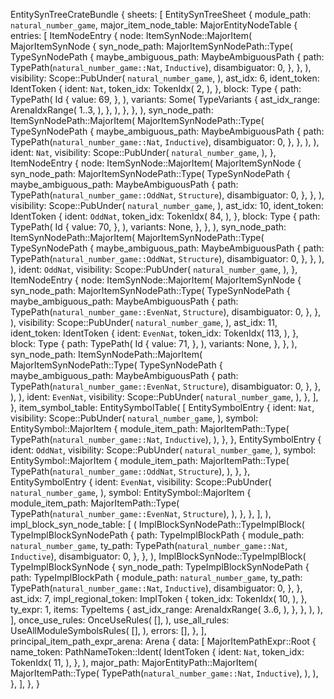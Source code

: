 EntitySynTreeCrateBundle {
    sheets: [
        EntitySynTreeSheet {
            module_path: `natural_number_game`,
            major_item_node_table: MajorEntityNodeTable {
                entries: [
                    ItemNodeEntry {
                        node: ItemSynNode::MajorItem(
                            MajorItemSynNode {
                                syn_node_path: MajorItemSynNodePath::Type(
                                    TypeSynNodePath {
                                        maybe_ambiguous_path: MaybeAmbiguousPath {
                                            path: TypePath(`natural_number_game::Nat`, `Inductive`),
                                            disambiguator: 0,
                                        },
                                    },
                                ),
                                visibility: Scope::PubUnder(
                                    `natural_number_game`,
                                ),
                                ast_idx: 6,
                                ident_token: IdentToken {
                                    ident: `Nat`,
                                    token_idx: TokenIdx(
                                        2,
                                    ),
                                },
                                block: Type {
                                    path: TypePath(
                                        Id {
                                            value: 69,
                                        },
                                    ),
                                    variants: Some(
                                        TypeVariants {
                                            ast_idx_range: ArenaIdxRange(
                                                1..3,
                                            ),
                                        },
                                    ),
                                },
                            },
                        ),
                        syn_node_path: ItemSynNodePath::MajorItem(
                            MajorItemSynNodePath::Type(
                                TypeSynNodePath {
                                    maybe_ambiguous_path: MaybeAmbiguousPath {
                                        path: TypePath(`natural_number_game::Nat`, `Inductive`),
                                        disambiguator: 0,
                                    },
                                },
                            ),
                        ),
                        ident: `Nat`,
                        visibility: Scope::PubUnder(
                            `natural_number_game`,
                        ),
                    },
                    ItemNodeEntry {
                        node: ItemSynNode::MajorItem(
                            MajorItemSynNode {
                                syn_node_path: MajorItemSynNodePath::Type(
                                    TypeSynNodePath {
                                        maybe_ambiguous_path: MaybeAmbiguousPath {
                                            path: TypePath(`natural_number_game::OddNat`, `Structure`),
                                            disambiguator: 0,
                                        },
                                    },
                                ),
                                visibility: Scope::PubUnder(
                                    `natural_number_game`,
                                ),
                                ast_idx: 10,
                                ident_token: IdentToken {
                                    ident: `OddNat`,
                                    token_idx: TokenIdx(
                                        84,
                                    ),
                                },
                                block: Type {
                                    path: TypePath(
                                        Id {
                                            value: 70,
                                        },
                                    ),
                                    variants: None,
                                },
                            },
                        ),
                        syn_node_path: ItemSynNodePath::MajorItem(
                            MajorItemSynNodePath::Type(
                                TypeSynNodePath {
                                    maybe_ambiguous_path: MaybeAmbiguousPath {
                                        path: TypePath(`natural_number_game::OddNat`, `Structure`),
                                        disambiguator: 0,
                                    },
                                },
                            ),
                        ),
                        ident: `OddNat`,
                        visibility: Scope::PubUnder(
                            `natural_number_game`,
                        ),
                    },
                    ItemNodeEntry {
                        node: ItemSynNode::MajorItem(
                            MajorItemSynNode {
                                syn_node_path: MajorItemSynNodePath::Type(
                                    TypeSynNodePath {
                                        maybe_ambiguous_path: MaybeAmbiguousPath {
                                            path: TypePath(`natural_number_game::EvenNat`, `Structure`),
                                            disambiguator: 0,
                                        },
                                    },
                                ),
                                visibility: Scope::PubUnder(
                                    `natural_number_game`,
                                ),
                                ast_idx: 11,
                                ident_token: IdentToken {
                                    ident: `EvenNat`,
                                    token_idx: TokenIdx(
                                        113,
                                    ),
                                },
                                block: Type {
                                    path: TypePath(
                                        Id {
                                            value: 71,
                                        },
                                    ),
                                    variants: None,
                                },
                            },
                        ),
                        syn_node_path: ItemSynNodePath::MajorItem(
                            MajorItemSynNodePath::Type(
                                TypeSynNodePath {
                                    maybe_ambiguous_path: MaybeAmbiguousPath {
                                        path: TypePath(`natural_number_game::EvenNat`, `Structure`),
                                        disambiguator: 0,
                                    },
                                },
                            ),
                        ),
                        ident: `EvenNat`,
                        visibility: Scope::PubUnder(
                            `natural_number_game`,
                        ),
                    },
                ],
            },
            item_symbol_table: EntitySymbolTable(
                [
                    EntitySymbolEntry {
                        ident: `Nat`,
                        visibility: Scope::PubUnder(
                            `natural_number_game`,
                        ),
                        symbol: EntitySymbol::MajorItem {
                            module_item_path: MajorItemPath::Type(
                                TypePath(`natural_number_game::Nat`, `Inductive`),
                            ),
                        },
                    },
                    EntitySymbolEntry {
                        ident: `OddNat`,
                        visibility: Scope::PubUnder(
                            `natural_number_game`,
                        ),
                        symbol: EntitySymbol::MajorItem {
                            module_item_path: MajorItemPath::Type(
                                TypePath(`natural_number_game::OddNat`, `Structure`),
                            ),
                        },
                    },
                    EntitySymbolEntry {
                        ident: `EvenNat`,
                        visibility: Scope::PubUnder(
                            `natural_number_game`,
                        ),
                        symbol: EntitySymbol::MajorItem {
                            module_item_path: MajorItemPath::Type(
                                TypePath(`natural_number_game::EvenNat`, `Structure`),
                            ),
                        },
                    },
                ],
            ),
            impl_block_syn_node_table: [
                (
                    ImplBlockSynNodePath::TypeImplBlock(
                        TypeImplBlockSynNodePath {
                            path: TypeImplBlockPath {
                                module_path: `natural_number_game`,
                                ty_path: TypePath(`natural_number_game::Nat`, `Inductive`),
                                disambiguator: 0,
                            },
                        },
                    ),
                    ImplBlockSynNode::TypeImplBlock(
                        TypeImplBlockSynNode {
                            syn_node_path: TypeImplBlockSynNodePath {
                                path: TypeImplBlockPath {
                                    module_path: `natural_number_game`,
                                    ty_path: TypePath(`natural_number_game::Nat`, `Inductive`),
                                    disambiguator: 0,
                                },
                            },
                            ast_idx: 7,
                            impl_regional_token: ImplToken {
                                token_idx: TokenIdx(
                                    10,
                                ),
                            },
                            ty_expr: 1,
                            items: TypeItems {
                                ast_idx_range: ArenaIdxRange(
                                    3..6,
                                ),
                            },
                        },
                    ),
                ),
            ],
            once_use_rules: OnceUseRules(
                [],
            ),
            use_all_rules: UseAllModuleSymbolsRules(
                [],
            ),
            errors: [],
        },
    ],
    principal_item_path_expr_arena: Arena {
        data: [
            MajorItemPathExpr::Root {
                name_token: PathNameToken::Ident(
                    IdentToken {
                        ident: `Nat`,
                        token_idx: TokenIdx(
                            11,
                        ),
                    },
                ),
                major_path: MajorEntityPath::MajorItem(
                    MajorItemPath::Type(
                        TypePath(`natural_number_game::Nat`, `Inductive`),
                    ),
                ),
            },
        ],
    },
}